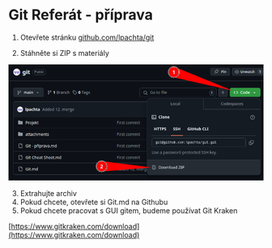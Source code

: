 # Git Referát - příprava

1. Otevřete stránku [github.com/lpachta/git](https://github.com/lpachta/git)

2. Stáhněte si ZIP s materiály

![](attachments/Pasted%20image%2020241130182346.png)

3. Extrahujte archiv
4. Pokud chcete, otevřete si Git.md na Githubu
5. Pokud chcete pracovat s GUI gitem, budeme používat Git Kraken

[https://www.gitkraken.com/download](https://www.gitkraken.com/download)

